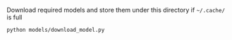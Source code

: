 Download required models and store them under this directory if `~/.cache/` is full

```bash
python models/download_model.py
```